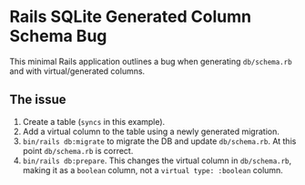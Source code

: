 # Rails SQLite Generated Column Schema Bug

This minimal Rails application outlines a bug when generating `db/schema.rb`
and with virtual/generated columns.

## The issue

1. Create a table (`syncs` in this example).
2. Add a virtual column to the table using a newly generated migration.
3. `bin/rails db:migrate` to migrate the DB and update `db/schema.rb`. At this
   point `db/schema.rb` is correct.
4. `bin/rails db:prepare`. This changes the virtual column in `db/schema.rb`,
   making it as a `boolean` column, not a `virtual type: :boolean` column.
